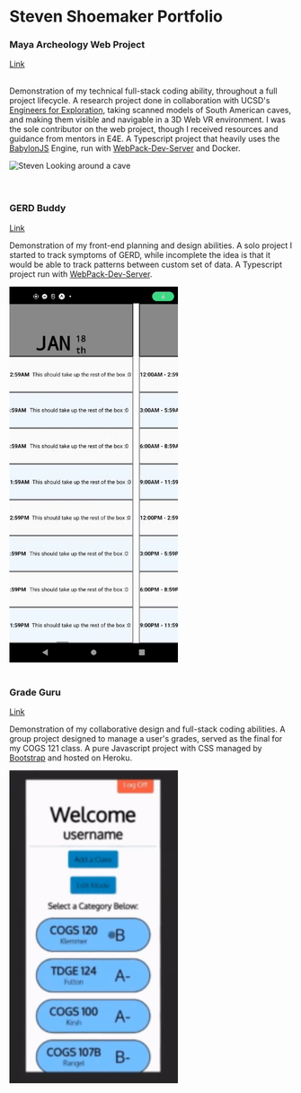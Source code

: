 # Steven Shoemaker Portfolio

### Maya Archeology Web Project

[Link](https://github.com/ucsdsteveshoe/Maya_Archeology_Web)  
<br />

Demonstration of my technical full-stack coding ability, throughout a full project lifecycle. A research project done in collaboration with UCSD's [Engineers for Exploration](https://e4e.ucsd.edu/maya-archaeology), taking scanned models of South American caves, and making them visible and navigable in a 3D Web VR environment. I was the sole contributor on the web project, though I received resources and guidance from mentors in E4E. A Typescript project that heavily uses the [BabylonJS](https://www.babylonjs.com/) Engine, run with [WebPack-Dev-Server](https://webpack.js.org/configuration/dev-server/) and Docker.

![Steven Looking around a cave](/maya.gif "Steven Looking around a cave")  
<br /> <br />

### GERD Buddy

[Link](https://github.com/ucsdsteveshoe/GERDBuddy)
<br />

Demonstration of my front-end planning and design abilities. A solo project I started to track symptoms of GERD, while incomplete the idea is that it would be able to track patterns between custom set of data. A Typescript project run with [WebPack-Dev-Server](https://webpack.js.org/configuration/dev-server/).

<img src="buddy.gif" alt="Scrolling through days in GERDBuddy" width="300" title="Scrolling through days in GERDBuddy"/>
<br /> <br />

### Grade Guru

[Link](https://github.com/ucsdsteveshoe/Grade_Guru)
<br />

Demonstration of my collaborative design and full-stack coding abilities. A group project designed to manage a user's grades, served as the final for my COGS 121 class. A pure Javascript project with CSS managed by [Bootstrap](https://getbootstrap.com/) and hosted on Heroku.

<img src="guru.gif" alt="Grade Guru test demo" width="300" title="Grade Guru test demo"/>